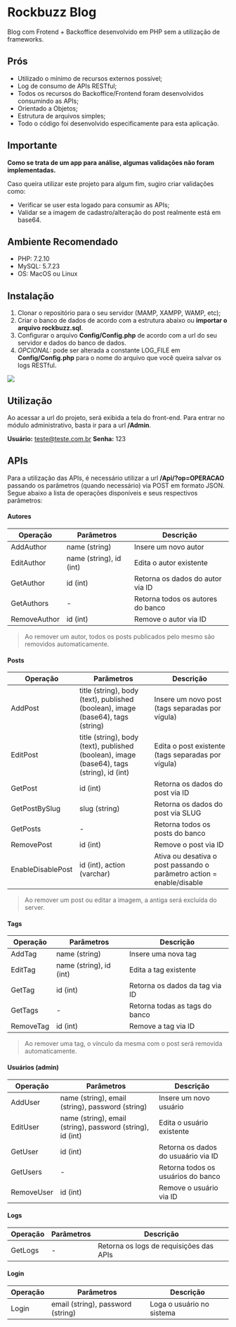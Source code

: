 # Rockbuzz Blog
Blog com Frotend + Backoffice desenvolvido em PHP sem a utilização de frameworks.

## Prós
- Utilizado o mínimo de recursos externos possível;
- Log de consumo de APIs RESTful;
- Todos os recursos do Backoffice/Frontend foram desenvolvidos consumindo as APIs;
- Orientado a Objetos;
- Estrutura de arquivos simples;
- Todo o código foi desenvolvido especificamente para esta aplicação.

## Importante
**Como se trata de um app para análise, algumas validações não foram implementadas.**

Caso queira utilizar este projeto para algum fim, sugiro criar validações como:
- Verificar se user esta logado para consumir as APIs;
- Validar se a imagem de cadastro/alteração do post realmente está em base64.

## Ambiente Recomendado
- PHP: 7.2.10
- MySQL: 5.7.23
- OS: MacOS ou Linux

## Instalação
1. Clonar o repositório para o seu servidor (MAMP, XAMPP, WAMP, etc);
2. Criar o banco de dados de acordo com a estrutura abaixo ou **importar o arquivo rockbuzz.sql**.
3. Configurar o arquivo **Config/Config.php** de acordo com a url do seu servidor e dados do banco de dados.
4. *OPCIONAL:* pode ser alterada a constante LOG_FILE em **Config/Config.php** para o nome do arquivo que você queira salvar os logs RESTful.

![](https://bytebucket.org/rockbuzz1/fullstack-test/raw/095a31cac3e41a87be58fe926f39d37cf6b60d3f/database.png)

## Utilização
Ao acessar a url do projeto, será exibida a tela do front-end. Para entrar no módulo administrativo, basta ir para a url **/Admin**.

**Usuário:** teste@teste.com.br
**Senha:** 123

## APIs
Para a utilização das APIs, é necessário utilizar a url **/Api/?op=OPERACAO** passando os parâmetros (quando necessário) via POST em formato JSON.
Segue abaixo a lista de operações disponíveis e seus respectivos parâmetros:

#### Autores
| Operação | Parâmetros | Descrição
| ------------ | ------------ | ------------ |
| AddAuthor  | name (string)  | Insere um novo autor
| EditAuthor  | name (string), id (int)  | Edita o autor existente
| GetAuthor  | id (int)  | Retorna os dados do autor via ID
| GetAuthors  | -  | Retorna todos os autores do banco
| RemoveAuthor  | id (int)  | Remove o autor via ID

> Ao remover um autor, todos os posts publicados pelo mesmo são removidos automaticamente.

#### Posts
| Operação | Parâmetros | Descrição
| ------------ | ------------ | ------------ |
| AddPost  | title (string), body (text), published (boolean), image (base64), tags (string)  | Insere um novo post (tags separadas por vígula)
| EditPost  | title (string), body (text), published (boolean), image (base64), tags (string), id (int)  | Edita o post existente (tags separadas por vígula)
| GetPost  | id (int)  | Retorna os dados do post via ID
| GetPostBySlug  | slug (string)  | Retorna os dados do post via SLUG
| GetPosts  | -  | Retorna todos os posts do banco
| RemovePost  | id (int)  | Remove o post via ID
| EnableDisablePost  | id (int), action (varchar)  | Ativa ou desativa o post passando o parâmetro action = enable/disable

> Ao remover um post ou editar a imagem, a antiga será excluída do server.

#### Tags
| Operação | Parâmetros | Descrição
| ------------ | ------------ | ------------ |
| AddTag  | name (string)  | Insere uma nova tag
| EditTag  | name (string), id (int)  | Edita a tag existente
| GetTag  | id (int)  | Retorna os dados da tag via ID
| GetTags  | -  | Retorna todas as tags do banco
| RemoveTag  | id (int)  | Remove a tag via ID

> Ao remover uma tag, o vínculo da mesma com o post será removida automaticamente.

#### Usuários (admin)
| Operação | Parâmetros | Descrição
| ------------ | ------------ | ------------ |
| AddUser  | name (string), email (string), password (string)  | Insere um novo usuário
| EditUser  | name (string), email (string), password (string), id (int)  | Edita o usuário existente
| GetUser  | id (int)  | Retorna os dados do usuaário via ID
| GetUsers  | -  | Retorna todos os usuários do banco
| RemoveUser  | id (int)  | Remove o usuário via ID

#### Logs
| Operação | Parâmetros | Descrição
| ------------ | ------------ | ------------ |
| GetLogs  | -  | Retorna os logs de requisições das APIs

#### Login
| Operação | Parâmetros | Descrição
| ------------ | ------------ | ------------ |
| Login  | email (string), password (string)  | Loga o usuário no sistema